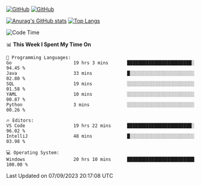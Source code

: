 [![GitHub](https://img.shields.io/github/followers/sharpxk?style=social)](https://github.com/sharpxk) [![GitHub](https://img.shields.io/github/stars/sharpxk?style=social)](https://github.com/sharpxk)

[![Anurag's GitHub stats](https://github-readme-stats-git-masterrstaa-rickstaa.vercel.app/api?username=sharpxk&hide=contribs,prs,issues&show_icons=true&theme=tokyonight)](https://github.com/anuraghazra/github-readme-stats)
[![Top Langs](https://github-readme-stats-git-masterrstaa-rickstaa.vercel.app/api/top-langs/?username=sharpxk&layout=compact&theme=tokyonight)](https://github.com/anuraghazra/github-readme-stats)

<!--START_SECTION:waka-->
![Code Time](http://img.shields.io/badge/Code%20Time-278%20hrs%2044%20mins-blue)

📊 **This Week I Spent My Time On** 

```text
💬 Programming Languages: 
Go                       19 hrs 3 mins       ████████████████████████░   94.45 % 
Java                     33 mins             █░░░░░░░░░░░░░░░░░░░░░░░░   02.80 % 
SQL                      19 mins             ░░░░░░░░░░░░░░░░░░░░░░░░░   01.58 % 
YAML                     10 mins             ░░░░░░░░░░░░░░░░░░░░░░░░░   00.87 % 
Python                   3 mins              ░░░░░░░░░░░░░░░░░░░░░░░░░   00.26 % 

🔥 Editors: 
VS Code                  19 hrs 22 mins      ████████████████████████░   96.02 % 
IntelliJ                 48 mins             █░░░░░░░░░░░░░░░░░░░░░░░░   03.98 % 

💻 Operating System: 
Windows                  20 hrs 10 mins      █████████████████████████   100.00 % 
```


 Last Updated on 07/09/2023 20:17:08 UTC
<!--END_SECTION:waka-->
